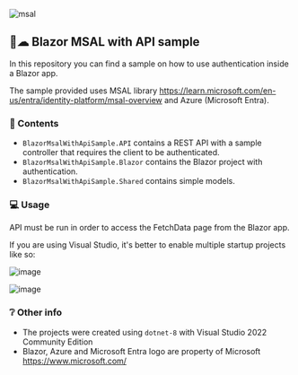 ![msal](https://github.com/nich2408/BlazorMsalWithApiSample/assets/98348348/e2578c9b-5aea-426e-9b46-178ab9a0874f)


## 🔐☁ Blazor MSAL with API sample
In this repository you can find a sample on how to use authentication inside a Blazor app.

The sample provided uses MSAL library https://learn.microsoft.com/en-us/entra/identity-platform/msal-overview and Azure (Microsoft Entra).


### 📁 Contents
- `BlazorMsalWithApiSample.API` contains a REST API with a sample controller that requires the client to be authenticated.
- `BlazorMsalWithApiSample.Blazor` contains the Blazor project with authentication.
- `BlazorMsalWithApiSample.Shared` contains simple models.

### 💻 Usage
API must be run in order to access the FetchData page from the Blazor app.

If you are using Visual Studio, it's better to enable multiple startup projects like so:

![image](https://github.com/nich2408/BlazorMsalWithApiSample/assets/98348348/3f9bd6c9-1975-4bdf-8906-56944419ec8f)

![image](https://github.com/nich2408/BlazorMsalWithApiSample/assets/98348348/2a18db8c-a09c-4b2a-b492-e6155d794b2a)

### ❔ Other info
- The projects were created using `dotnet-8` with Visual Studio 2022 Community Edition
- Blazor, Azure and Microsoft Entra logo are property of Microsoft https://www.microsoft.com/
